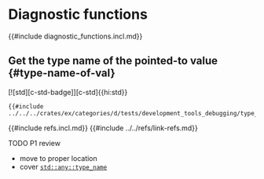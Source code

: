 # Diagnostic functions

{{#include diagnostic_functions.incl.md}}

## Get the type name of the pointed-to value {#type-name-of-val}

[![std][c-std-badge]][c-std]{{hi:std}}

```rust,editable
{{#include ../../../crates/ex/categories/d/tests/development_tools_debugging/type_name_of_val.rs:example}}
```

{{#include refs.incl.md}}
{{#include ../../refs/link-refs.md}}

<div class="hidden">
TODO P1 review

- move to proper location
- cover [`std::any::type_name`][std::any::type_name]

[std::any::type_name]: https://doc.rust-lang.org/std/any/fn.type_name.html
</div>
